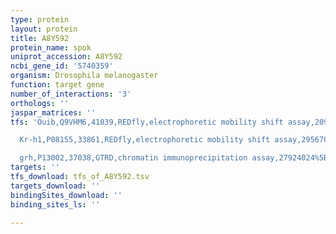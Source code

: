 ```yaml
---
type: protein
layout: protein
title: A8Y592
protein_name: spok
uniprot_accession: A8Y592
ncbi_gene_id: '5740359'
organism: Drosophila melanogaster
function: target gene
number_of_interactions: '3'
orthologs: ''
jaspar_matrices: ''
tfs: 'Ouib,Q9VHM6,41039,REDfly,electrophoretic mobility shift assay,20965965%5Buid%5D+OR+26658797%5Buid%5D,Yes

  Kr-h1,P08155,33861,REDfly,electrophoretic mobility shift assay,29567866%5Buid%5D+OR+20965965%5Buid%5D,Yes

  grh,P13002,37038,GTRD,chromatin immunoprecipitation assay,27924024%5Buid%5D,No'
targets: ''
tfs_download: tfs_of_A8Y592.tsv
targets_download: ''
bindingSites_download: ''
binding_sites_ls: ''

---
```


